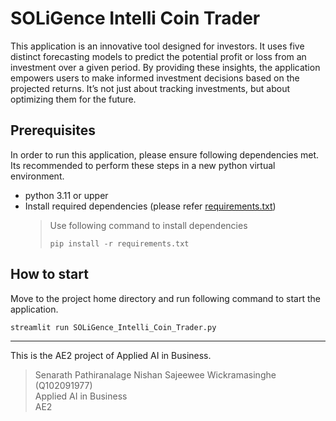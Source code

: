 # SOLiGence Intelli Coin Trader
This application is an innovative tool designed for investors. It uses five distinct forecasting models to predict the potential profit or loss from an investment over a given period. By providing these insights, the application empowers users to make informed investment decisions based on the projected returns. It’s not just about tracking investments, but about optimizing them for the future.

## Prerequisites
In order to run this application, please ensure following dependencies met. Its recommended to perform these steps in a new python virtual environment.

* python 3.11 or upper
* Install required dependencies (please refer [requirements.txt](requirements.txt))
    > Use following command to install dependencies 
    >
    > `pip install -r requirements.txt`

## How to start
Move to the project home directory and run following command to start the application.

```bash
streamlit run SOLiGence_Intelli_Coin_Trader.py
```
<hr>
This is the AE2 project of Applied AI in Business.

> Senarath Pathiranalage Nishan Sajeewee Wickramasinghe<br>
> (Q102091977)<br>
> Applied AI in Business<br>
> AE2
